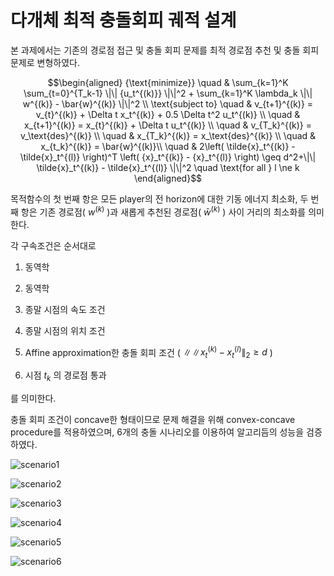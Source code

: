 # 다개체 최적 충돌회피 궤적 설계

본 과제에서는 기존의 경로점 접근 및 충돌 회피 문제를 최적 경로점 추천 및 충돌 회피 문제로 변형하였다.

$$\begin{aligned}
  {\text{minimize}} \quad & \sum_{k=1}^K \sum_{t=0}^{T_k-1} \|\| {u_t^{(k)}} \|\|^2 + \sum_{k=1}^K \lambda_k \|\| w^{(k)} - \bar{w}^{(k)} \|\|^2 \\
  \text{subject to} \quad & v_{t+1}^{(k)} = v_{t}^{(k)} + \Delta t x_t^{(k)} + 0.5 \Delta t^2 u_t^{(k)} \\
                    \quad & x_{t+1}^{(k)} = x_{t}^{(k)} + \Delta t u_t^{(k)} \\
                    \quad & v_{T_k}^{(k)} = v_\text{des}^{(k)} \\
                    \quad & x_{T_k}^{(k)} = x_\text{des}^{(k)} \\
                    \quad & x_{t_k}^{(k)} = \bar{w}^{(k)}\\
                    \quad & 2\left( \tilde{x}_t^{(k)} - \tilde{x}_t^{(l)} \right)^T \left( {x}_t^{(k)} - {x}_t^{(l)} \right) \geq d^2+\|\| \tilde{x}_t^{(k)} - \tilde{x}_t^{(l)} \|\|^2  \quad \text{for all } l \ne k 
\end{aligned}$$

목적함수의 첫 번째 항은 모든 player의 전 horizon에 대한 기동 에너지 최소화, 두 번째 항은 기존 경로점( $w^{(k)}$ )과 새롭게 추천된 경로점( $\bar{w}^{(k)}$ ) 사이 거리의 최소화를 의미한다.

각 구속조건은 순서대로

1. 동역학

2. 동역학

3. 종말 시점의 속도 조건

4. 종말 시점의 위치 조건

5. Affine approximation한 충돌 회피 조건 ( $\|\| x_t^{(k)} - x_t^{(l)} \|_2 \geq d$ )

6. 시점 $t_k$ 의 경로점 통과

를 의미한다.

충돌 회피 조건이 concave한 형태이므로 문제 해결을 위해 convex-concave procedure를 적용하였으며, 6개의 충돌 시나리오를 이용하여 알고리듬의 성능을 검증하였다.

![scenario1](https://user-images.githubusercontent.com/55905711/198171299-748c3f64-46f9-495d-9186-ae669f5714b2.gif)

![scenario2](https://user-images.githubusercontent.com/55905711/198171404-e9b6437d-b0d5-4ce3-b4ef-82e12ae292df.gif)

![scenario3](https://user-images.githubusercontent.com/55905711/198171416-492b407b-b5f3-4005-bc35-66fbb72803a6.gif)

![scenario4](https://user-images.githubusercontent.com/55905711/198171431-23e6160d-7096-4a39-a8bb-618bd9446008.gif)

![scenario5](https://user-images.githubusercontent.com/55905711/198171439-e27ea4da-b814-4552-9e85-00940e29cf52.gif)

![scenario6](https://user-images.githubusercontent.com/55905711/198171448-6abeddce-b6fc-423f-8e8d-ace87fad5b0f.gif)

